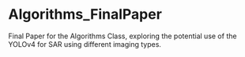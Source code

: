 # Algorithms_FinalPaper
Final Paper for the Algorithms Class, exploring the potential use of the YOLOv4 for SAR using different imaging types.

